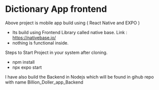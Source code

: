 # Dictionary App frontend

Above project is mobile app build using ( React Native and EXPO ) 
- Its build using Frontend Library called native base. Link : https://nativebase.io/
- nothing is functional inside. 

Steps to Start Project in your system after cloning.
- npm install
- npx expo start

I have also build the Backend in Nodejs which will be found in gihub repo with name Billion_Doller_app_Backend
